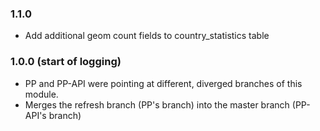 ### 1.1.0

- Add additional geom count fields to country_statistics table

### 1.0.0 (start of logging)

- PP and PP-API were pointing at different, diverged branches of this module.
- Merges the refresh branch (PP's branch) into the master branch (PP-API's branch)